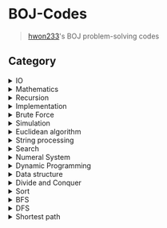 # BOJ-Codes

> [hwon233](https://www.acmicpc.net/user/hwon233)'s BOJ problem-solving codes


## Category

<details><summary>IO</summary><ul>
	<li>[#1408](https://www.acmicpc.net/problem/1408) &nbsp; - &nbsp; [1408.cpp](1408.cpp)</li>
</ul></details>
<details><summary>Mathematics</summary><ul>
	<li>[#1000](https://www.acmicpc.net/problem/1000) &nbsp; - &nbsp; [1000.cpp](1000.cpp)</li>
	<li>[#1001](https://www.acmicpc.net/problem/1001) &nbsp; - &nbsp; [1001.cpp](1001.cpp)</li>
	<li>[#1008](https://www.acmicpc.net/problem/1008) &nbsp; - &nbsp; [1008.cpp](1008.cpp)</li>
	<li>[#1074](https://www.acmicpc.net/problem/1074) &nbsp; - &nbsp; [1074.cpp](1074.cpp)</li>
	<li>[#1085](https://www.acmicpc.net/problem/1085) &nbsp; - &nbsp; [1085.cpp](1085.cpp)</li>
	<li>[#1110](https://www.acmicpc.net/problem/1110) &nbsp; - &nbsp; [1110.cpp](1110.cpp)</li>
	<li>[#1145](https://www.acmicpc.net/problem/1145) &nbsp; - &nbsp; [1145.cpp](1145.cpp)</li>
	<li>[#1546](https://www.acmicpc.net/problem/1546) &nbsp; - &nbsp; [1546.cpp](1546.cpp)</li>
	<li>[#1740](https://www.acmicpc.net/problem/1740) &nbsp; - &nbsp; [1740.cpp](1740.cpp)</li>
</ul></details>
<details><summary>Recursion</summary><ul>
	<li>[#1074](https://www.acmicpc.net/problem/1074) &nbsp; - &nbsp; [1074.cpp](1074.cpp)</li>
</ul></details>
<details><summary>Implementation</summary><ul>
</ul></details>
<details><summary>Brute Force</summary><ul>
	<li>[#1065](https://www.acmicpc.net/problem/1065) &nbsp; - &nbsp; [1065.cpp](1065.cpp)</li>
	<li>[#1182](https://www.acmicpc.net/problem/1182) &nbsp; - &nbsp; [1182.cpp](1182.cpp)</li>
	<li>[#1213](https://www.acmicpc.net/problem/1213) &nbsp; - &nbsp; [1213.cpp](1213.cpp)</li>
</ul></details>
<details><summary>Simulation</summary><ul>
	<li>[#1592](https://www.acmicpc.net/problem/1592) &nbsp; - &nbsp; [1592.cpp](1592.cpp)</li>
</ul></details>
<details><summary>Euclidean algorithm</summary><ul>
	<li>[#1592](https://www.acmicpc.net/problem/1592) &nbsp; - &nbsp; [1592.cpp](1592.cpp)</li>
</ul></details>
<details><summary>String processing</summary><ul>
	<li>[#1152](https://www.acmicpc.net/problem/1152) &nbsp; - &nbsp; [1152.cpp](1152.cpp)</li>
	<li>[#1157](https://www.acmicpc.net/problem/1157) &nbsp; - &nbsp; [1157.cpp](1157.cpp)</li>
	<li>[#1316](https://www.acmicpc.net/problem/1316) &nbsp; - &nbsp; [1316.cpp](1316.cpp)</li>
</ul></details>
<details><summary>Search</summary><ul>
	<li>[#1065](https://www.acmicpc.net/problem/1065) &nbsp; - &nbsp; [1065.cpp](1065.cpp)</li>
	<li>[#1145](https://www.acmicpc.net/problem/1145) &nbsp; - &nbsp; [1145.cpp](1145.cpp)</li>
	<li>[#1316](https://www.acmicpc.net/problem/1316) &nbsp; - &nbsp; [1316.cpp](1316.cpp)</li>
	<details><summary>Binary Search</summary><ul>
	</ul></details>
</ul></details>
<details><summary>Numeral System</summary><ul>
	<li>[#1212](https://www.acmicpc.net/problem/1212) &nbsp; - &nbsp; [1212.cpp](1212.cpp)</li>
	<li>[#1550](https://www.acmicpc.net/problem/1550) &nbsp; - &nbsp; [1550.cpp](1550.cpp)</li>
</ul></details>
<details><summary>Dynamic Programming</summary><ul>
	<li>[#1003](https://www.acmicpc.net/problem/1003) &nbsp; - &nbsp; [1003.cpp](1003.cpp)</li>
</ul></details>
<details><summary>Data structure</summary><ul>
	<details><summary>Linked List</summary><ul>
		<li>[#1158](https://www.acmicpc.net/problem/1158) &nbsp; - &nbsp; [1158.cpp](1158.cpp)</li>
	</ul></details>
	<details><summary>Stack</summary><ul>
		<li>[#1725](https://www.acmicpc.net/problem/1725) &nbsp; - &nbsp; [1725.cpp](1725.cpp)</li>
	</ul></details>
</ul></details>
<details><summary>Divide and Conquer</summary><ul>
	<li>[#1074](https://www.acmicpc.net/problem/1074) &nbsp; - &nbsp; [1074.cpp](1074.cpp)</li>
</ul></details>
<details><summary>Sort</summary><ul>
	<li>[#1213](https://www.acmicpc.net/problem/1213) &nbsp; - &nbsp; [1213.cpp](1213.cpp)</li>
</ul></details>
<details><summary>BFS</summary><ul>
	<li>[#1260](https://www.acmicpc.net/problem/1260) &nbsp; - &nbsp; [1260.cpp](1260.cpp)</li>
</ul></details>
<details><summary>DFS</summary><ul>
	<li>[#1260](https://www.acmicpc.net/problem/1260) &nbsp; - &nbsp; [1260.cpp](1260.cpp)</li>
</ul></details>
<details><summary>Shortest path</summary><ul>
	<details><summary>Dijkstra algorithm</summary><ul>
		<li>[#1753](https://www.acmicpc.net/problem/1753) &nbsp; - &nbsp; [1753.cpp](1753.cpp)</li>
	</ul></details>
</ul></details>
